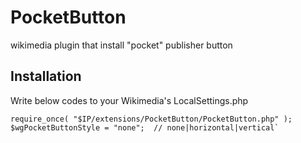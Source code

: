 # PocketButton
wikimedia plugin that install "pocket" publisher button 

## Installation
Write below codes to your Wikimedia's LocalSettings.php

    require_once( "$IP/extensions/PocketButton/PocketButton.php" );
    $wgPocketButtonStyle = "none";  // none|horizontal|vertical`

